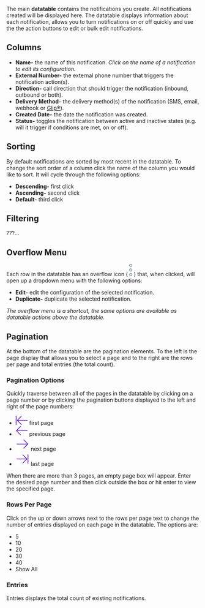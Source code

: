 The main **datatable** contains the notifications you create. All notifications created will be displayed here. The datatable displays information about each notification, allows you to turn  notifications on or off quickly and use the the action buttons to edit or bulk edit notifications.

## Columns
* **Name-** the name of this notification. *Click on the name of a notification to edit its configuration.*
* **External Number-** the external phone number that triggers the notification action(s).
* **Direction-** call direction that should trigger the notification (inbound, outbound or both).
* **Delivery Method-** the delivery method(s) of the notification (SMS, email, webhook or [Glip®](https://app.ringcentral.com)).
* **Created Date-** the date the notification was created.
* **Status-** toggles the notification between active and inactive states (e.g. will it trigger if conditions are met, on or off).

## Sorting
By default notifications are sorted by most recent in the datatable. To change the sort order of a column click the name of the column you would like to sort. It will cycle through the following options:

* **Descending-** first click
* **Ascending-** second click
* **Default-** third click

## Filtering
???...

## Overflow Menu
Each row in the datatable has an overflow icon ( ![Overflow Icon](../assets/overflow-icon.svg "Overflow Icon") ) that, when clicked, will open up a dropdown menu with the following options:

* **Edit-** edit the configuration of the selected notification.
* **Duplicate-** duplicate the selected notification.

*The overflow menu is a shortcut, the same options are available as datatable actions above the datatable.*

## Pagination
At the bottom of the datatable are the pagination elements. To the left is the page display that allows you to select a page and to the right are the rows per page and total entries (the total count).

### Pagination Options
Quickly traverse between all of the pages in the datatable by clicking on a page number or by clicking the pagination buttons displayed to the left and right of the page numbers:

* ![First Page Icon](../assets/first-page-icon.svg "First Page Icon") first page
* ![Previous Page Icon](../assets/previous-page-icon.svg "Previous Page Icon") previous page
* ![Next Page Icon](../assets/next-page-icon.svg "Next Page Icon") next page
* ![Last Page Icon](../assets/last-page-icon.svg "Last Page Icon") last page

When there are more than 3 pages, an empty page box will appear. Enter the desired page number and then click outside the box or hit enter to view the specified page.

### Rows Per Page
Click on the up or down arrows next to the rows per page text to change the number of entries displayed on each page in the datatable. The options are:

* 5
* 10
* 20
* 30
* 40
* Show All

### Entries
Entries displays the total count of existing notifications.